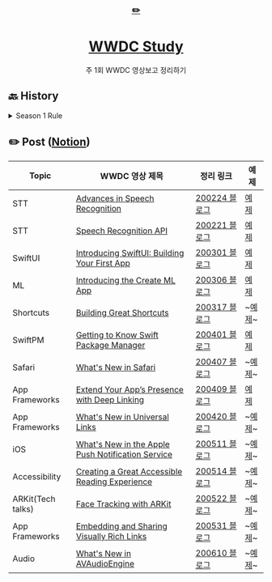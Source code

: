 <div align="center">
    <a href="https://editorjs.io/">
      <h3>✏️</h3>
        <h1>WWDC Study</h1>
    </a>
  주 1회 WWDC 영상보고 정리하기
</div>

## 🔙 History
<details>
<summary> Season 1 Rule </summary>

## 📌 Rule

- 정해진 기간 안에 **WWDC 영상을 보고 정리글을 작성**, **README.md 파일에 글 링크를 업데이트**
- 마감 시간은 목요일로 넘어가는 수요일 밤 12시까지
- 해당 주에 작성하지 못한 경우 벌금으로 기록

## 🌷 Season 1 Rule

- 딱 네번만 영상보고 정리를 해봅니다
- 벌금은 5000원 💸
- 1회 2/19 ~ 2/26 | 2회 2/27 ~ 3/4 | 3회 3/5 ~ 3/11 | 4회 3/11 ~ 3/18
</details>


## ✏️ Post ([Notion](https://www.notion.so/c3825380993e43f1bdf0d6313b30f633?v=0d342522acf74eb4acf5093cfef90fbc))
| Topic | WWDC 영상 제목 | 정리 링크 | 예제 |
|----------|----------------|--------|--------|
|STT|[Advances in Speech Recognition](https://developer.apple.com//wwdc2019/256/)|[200224 블로그](https://hyesunzzang.tistory.com/173)|[예제](STTExample)|
|STT|[Speech Recognition API](https://developer.apple.com/videos/play/wwdc2016/509/)|[200221 블로그](https://hyesunzzang.tistory.com/172?category=626591)|[예제](STTExample)|
|SwiftUI|[Introducing SwiftUI: Building Your First App](https://developer.apple.com/videos/play/wwdc2019/204/)|[200301 블로그](https://hyesunzzang.tistory.com/174)|[예제](Landmarks)|
|ML|[Introducing the Create ML App](https://developer.apple.com/videos/play/wwdc2019/430/)|[200306 블로그](https://hyesunzzang.tistory.com/179)|[예제](CoreML_VisionExample)|
|Shortcuts|[Building Great Shortcuts](https://developer.apple.com/videos/play/wwdc2019/805#)|[200317 블로그](https://hyesunzzang.tistory.com/181)|~[예제](#)~|
|SwiftPM|[Getting to Know Swift Package Manager](https://developer.apple.com/videos/play/wwdc2018/411/)|[200401 블로그](https://hyesunzzang.tistory.com/185)|[예제](SwiftPM)|
|Safari|[What's New in Safari](https://developer.apple.com/videos/play/wwdc2019/515/)|[200407 블로그](https://hyesunzzang.tistory.com/187)|~[예제](#)~|
|App Frameworks|[Extend Your App’s Presence with Deep Linking](https://developer.apple.com/videos/play/wwdc2017/250/)|[200409 블로그](https://hyesunzzang.tistory.com/188)|[예제](UniversalLinks/UniversalLinks-Starter)|
|App Frameworks|[What's New in Universal Links](https://developer.apple.com/videos/play/wwdc2019/717/)|[200420 블로그](https://hyesunzzang.tistory.com/190)|~[예제](#)~|
|iOS|[What's New in the Apple Push Notification Service](https://developer.apple.com/videos/play/wwdc2016/724/)|[200511 블로그](https://hyesunzzang.tistory.com/195)|~[예제](#)~|
|Accessibility|[Creating a Great Accessible Reading Experience](https://developer.apple.com/videos/play/wwdc2019/248/)|[200514 블로그](https://hyesunzzang.tistory.com/196)|~[예제](#)~|
|ARKit(Tech talks)|[Face Tracking with ARKit](https://developer.apple.com/videos/play/tech-talks/601/)|[200522 블로그](https://hyesunzzang.tistory.com/198)|~[예제](#)~|
|App Frameworks|[Embedding and Sharing Visually Rich Links](https://developer.apple.com/videos/play/wwdc2019/262/)|[200531 블로그](https://hyesunzzang.tistory.com/201)|~[예제](#)~|
|Audio|[What's New in AVAudioEngine](https://developer.apple.com/videos/play/wwdc2019/510/)|[200610 블로그](https://hyesunzzang.tistory.com/202)|~[예제](#)~|
